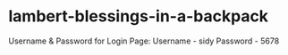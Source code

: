 # lambert-blessings-in-a-backpack
Username & Password for Login Page:
Username - sidy
Password - 5678
